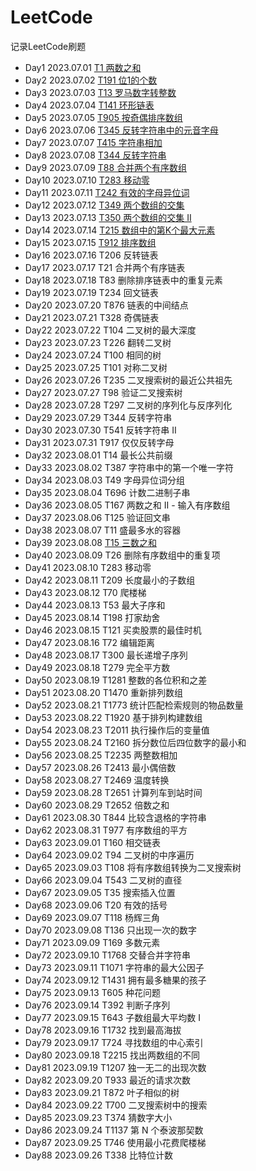 # LeetCode

记录LeetCode刷题

- Day1 2023.07.01 [T1 两数之和](src/main/java/easy/T1两数之和.java)
- Day2 2023.07.02 [T191 位1的个数](src/main/java/easy/T191位1的个数.java)
- Day3 2023.07.03 [T13 罗马数字转整数](src/main/java/easy/T13罗马数字转整数.java)
- Day4 2023.07.04 [T141 环形链表](src/main/java/easy/T141环形链表.java)
- Day5 2023.07.05 [T905 按奇偶排序数组](src/main/java/easy/T905按奇偶排序数组.java)
- Day6 2023.07.06 [T345 反转字符串中的元音字母](src/main/java/easy/T345反转字符串中的元音字母.java)
- Day7 2023.07.07 [T415 字符串相加](src/main/java/easy/T415字符串相加.java)
- Day8 2023.07.08 [T344 反转字符串](src/main/java/easy/T344反转字符串.java)
- Day9 2023.07.09 [T88 合并两个有序数组](src/main/java/easy/T88合并两个有序数组.java)
- Day10 2023.07.10 [T283 移动零](src/main/java/easy/T283移动零.java)
- Day11 2023.07.11 [T242 有效的字母异位词](src/main/java/easy/T242有效的字母异位词.java)
- Day12 2023.07.12 [T349 两个数组的交集](src/main/java/easy/T349两个数组的交集.java)
- Day13 2023.07.13 [T350 两个数组的交集 II](src/main/java/easy/T350两个数组的交集II.java)
- Day14 2023.07.14 [T215 数组中的第K个最大元素](src/main/java/medium/T215数组中的第K个最大元素.java)
- Day15 2023.07.15 [T912 排序数组](src/main/java/medium/T912排序数组.java)
- Day16 2023.07.16 T206 反转链表
- Day17 2023.07.17 T21 合并两个有序链表
- Day18 2023.07.18 T83 删除排序链表中的重复元素
- Day19 2023.07.19 T234 回文链表
- Day20 2023.07.20 T876 链表的中间结点
- Day21 2023.07.21 T328 奇偶链表
- Day22 2023.07.22 T104 二叉树的最大深度
- Day23 2023.07.23 T226 翻转二叉树
- Day24 2023.07.24 T100 相同的树
- Day25 2023.07.25 T101 对称二叉树
- Day26 2023.07.26 T235 二叉搜索树的最近公共祖先
- Day27 2023.07.27 T98 验证二叉搜索树
- Day28 2023.07.28 T297 二叉树的序列化与反序列化
- Day29 2023.07.29 T344 反转字符串
- Day30 2023.07.30 T541 反转字符串 II
- Day31 2023.07.31 T917 仅仅反转字母
- Day32 2023.08.01 T14 最长公共前缀
- Day33 2023.08.02 T387 字符串中的第一个唯一字符
- Day34 2023.08.03 T49 字母异位词分组
- Day35 2023.08.04 T696 计数二进制子串
- Day36 2023.08.05 T167 两数之和 II - 输入有序数组
- Day37 2023.08.06 T125 验证回文串
- Day38 2023.08.07 T11 盛最多水的容器
- Day39 2023.08.08 [T15 三数之和](src/main/java/medium/T15三数之和.java)
- Day40 2023.08.09 T26 删除有序数组中的重复项
- Day41 2023.08.10 T283 移动零
- Day42 2023.08.11 T209 长度最小的子数组
- Day43 2023.08.12 T70 爬楼梯
- Day44 2023.08.13 T53 最大子序和
- Day45 2023.08.14 T198 打家劫舍
- Day46 2023.08.15 T121 买卖股票的最佳时机
- Day47 2023.08.16 T72 编辑距离
- Day48 2023.08.17 T300 最长递增子序列
- Day49 2023.08.18 T279 完全平方数
- Day50 2023.08.19 T1281 整数的各位积和之差
- Day51 2023.08.20 T1470 重新排列数组
- Day52 2023.08.21 T1773 统计匹配检索规则的物品数量
- Day53 2023.08.22 T1920 基于排列构建数组
- Day54 2023.08.23 T2011 执行操作后的变量值
- Day55 2023.08.24 T2160 拆分数位后四位数字的最小和
- Day56 2023.08.25 T2235 两整数相加
- Day57 2023.08.26 T2413 最小偶倍数
- Day58 2023.08.27 T2469 温度转换
- Day59 2023.08.28 T2651 计算列车到站时间
- Day60 2023.08.29 T2652 倍数之和
- Day61 2023.08.30 T844 比较含退格的字符串
- Day62 2023.08.31 T977 有序数组的平方
- Day63 2023.09.01 T160 相交链表
- Day64 2023.09.02 T94 二叉树的中序遍历
- Day65 2023.09.03 T108 将有序数组转换为二叉搜索树
- Day66 2023.09.04 T543 二叉树的直径
- Day67 2023.09.05 T35 搜索插入位置
- Day68 2023.09.06 T20 有效的括号
- Day69 2023.09.07 T118 杨辉三角
- Day70 2023.09.08 T136 只出现一次的数字
- Day71 2023.09.09 T169 多数元素
- Day72 2023.09.10 T1768 交替合并字符串
- Day73 2023.09.11 T1071 字符串的最大公因子
- Day74 2023.09.12 T1431 拥有最多糖果的孩子
- Day75 2023.09.13 T605 种花问题
- Day76 2023.09.14 T392 判断子序列
- Day77 2023.09.15 T643 子数组最大平均数 I
- Day78 2023.09.16 T1732 找到最高海拔
- Day79 2023.09.17 T724 寻找数组的中心索引
- Day80 2023.09.18 T2215 找出两数组的不同
- Day81 2023.09.19 T1207 独一无二的出现次数
- Day82 2023.09.20 T933 最近的请求次数
- Day83 2023.09.21 T872 叶子相似的树
- Day84 2023.09.22 T700 二叉搜索树中的搜索
- Day85 2023.09.23 T374 猜数字大小
- Day86 2023.09.24 T1137 第 N 个泰波那契数
- Day87 2023.09.25 T746 使用最小花费爬楼梯
- Day88 2023.09.26 T338 比特位计数
